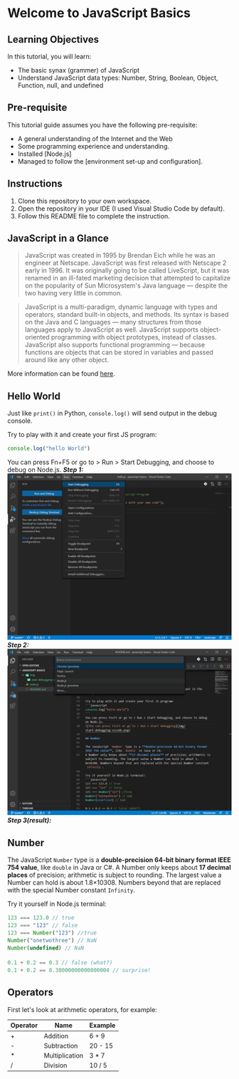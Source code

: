 # Welcome to JavaScript Basics

## Learning Objectives

In this tutorial, you will learn:
+ The basic synax (grammer) of JavaScript
+ Understand JavaScript data types: Number, String, Boolean, Object, Function, null, and undefined

## Pre-requisite
This tutorial guide assumes you have the following pre-requisite:
+ A general understanding of the Internet and the Web
+ Some programming experience and understanding.
+ Installed [Node.js]
+ Managed to follow the [environment set-up and configuration].

## Instructions
1. Clone this repository to your own workspace.
2. Open the repository in your IDE (I used Visual Studio Code by default).
3. Follow this README file to complete the instruction.

## JavaScript in a Glance

> JavaScript was created in 1995 by Brendan Eich while he was an engineer at Netscape. JavaScript was first released with Netscape 2 early in 1996. It was originally going to be called LiveScript, but it was renamed in an ill-fated marketing decision that attempted to capitalize on the popularity of Sun Microsystem's Java language — despite the two having very little in common.

> JavaScript is a multi-paradigm, dynamic language with types and operators, standard built-in objects, and methods. Its syntax is based on the Java and C languages — many structures from those languages apply to JavaScript as well. JavaScript supports object-oriented programming with object prototypes, instead of classes. JavaScript also supports functional programming — because functions are objects that can be stored in variables and passed around like any other object.

More information can be found [here](https://developer.mozilla.org/en-US/docs/Web/JavaScript/A_re-introduction_to_JavaScript). 

## Hello World

Just like `print()` in Python, `console.log()` will send output in the debug console.

Try to play with it and create your first JS program:
```javascript
console.log("hello World")
```
You can press Fn+F5 or go to > Run > Start Debugging, and choose to debug on Node.js.
***Step 1:***
![You can press Fn+F5 or go to > Run > Start Debugging](img/start-debugging-vscode.png)
***Step 2:***
![Choose to debug on Node.js](img/debug-on-node-js.png)
***Step 3(result):***


## Number

The JavaScript `Number` type is a **double-precision 64-bit binary format IEEE 754 value**, like `double` in Java or C#.
A Number only keeps about **17 decimal places** of precision; arithmetic is subject to rounding. The largest value a Number can hold is about 1.8×10308. Numbers beyond that are replaced with the special Number constant `Infinity`.

Try it yourself in Node.js terminal:
```javascript
123 === 123.0 // true
123 === "123" // false
123 === Number("123") //true
Number("onetwothree") // NaN
Number(undefined) // NaN

0.1 + 0.2 == 0.3 // false (what?)
0.1 + 0.2 == 0.30000000000000004 // surprise!

```

## Operators

First let's look at arithmetic operators, for example:

|Operator |	Name          | Example
|---------| -------------- | --------
|+        |	Addition      |	6 + 9
|-        |	Subtraction	  | 20 - 15
|*        |	Multiplication| 3 * 7
|/        |	Division      | 10 / 5